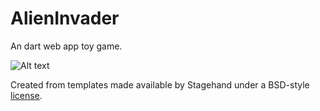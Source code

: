 # AlienInvader


An dart web app toy game.


![Alt text](/screetshot.jpg?raw=true "Optional Title")


Created from templates made available by Stagehand under a BSD-style
[license](https://github.com/dart-lang/stagehand/blob/master/LICENSE).
